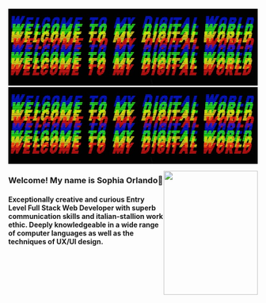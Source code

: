 


![digital girl](/assets/header.jpg)
<img align="center" width="900" src="/assets/header.jpg">

<!-- ![profile pict](/assets/movingprof.gif)  -->
<img align="right" width="190" height="250" src="/assets/movingprof.gif">

### Welcome! My name is Sophia Orlando👋

#### Exceptionally creative and curious Entry Level Full Stack Web Developer with superb communication skills and italian-stallion work ethic. Deeply knowledgeable in a wide range of computer languages as well as the techniques of UX/UI design. 

<!--
**sophiaorlando/sophiaorlando** is a ✨ _special_ ✨ repository because its `README.md` (this file) appears on your GitHub profile.

Here are some ideas to get you started:

- 🔭 I’m currently working on ...
- 🌱 I’m currently learning ...
- 👯 I’m looking to collaborate on ...
- 🤔 I’m looking for help with ...
- 💬 Ask me about ...
- 📫 How to reach me: ...
- 😄 Pronouns: ...
- ⚡ Fun fact: ...
-->

